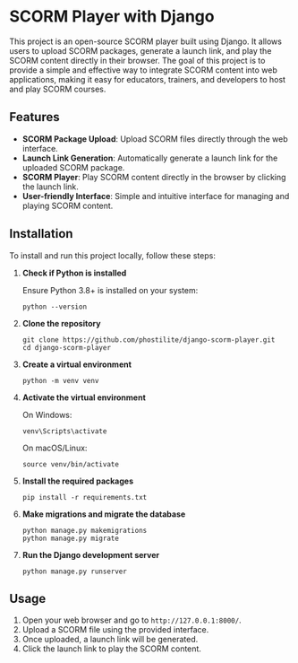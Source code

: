 # SCORM Player with Django

This project is an open-source SCORM player built using Django. It allows users to upload SCORM packages, generate a launch link, and play the SCORM content directly in their browser. The goal of this project is to provide a simple and effective way to integrate SCORM content into web applications, making it easy for educators, trainers, and developers to host and play SCORM courses.

## Features

- **SCORM Package Upload**: Upload SCORM files directly through the web interface.
- **Launch Link Generation**: Automatically generate a launch link for the uploaded SCORM package.
- **SCORM Player**: Play SCORM content directly in the browser by clicking the launch link.
- **User-friendly Interface**: Simple and intuitive interface for managing and playing SCORM content.

## Installation

To install and run this project locally, follow these steps:

1. **Check if Python is installed**

   Ensure Python 3.8+ is installed on your system:

   ```
   python --version
   ```

2. **Clone the repository**

   ```
   git clone https://github.com/phostilite/django-scorm-player.git
   cd django-scorm-player
   ```

3. **Create a virtual environment**

   ```
   python -m venv venv
   ```

4. **Activate the virtual environment**

   On Windows:
   ```
   venv\Scripts\activate
   ```
   On macOS/Linux:
   ```
   source venv/bin/activate
   ```

5. **Install the required packages**

   ```
   pip install -r requirements.txt
   ```

6. **Make migrations and migrate the database**

   ```
   python manage.py makemigrations
   python manage.py migrate
   ```

7. **Run the Django development server**

   ```
   python manage.py runserver
   ```

## Usage

1. Open your web browser and go to `http://127.0.0.1:8000/`.
2. Upload a SCORM file using the provided interface.
3. Once uploaded, a launch link will be generated.
4. Click the launch link to play the SCORM content.
